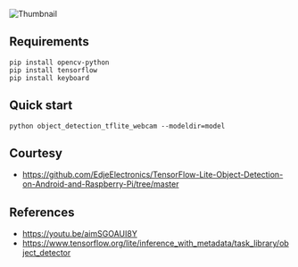 ![Thumbnail](assets/thumbnail.gif)
## Requirements
``` console
pip install opencv-python
pip install tensorflow
pip install keyboard
```
## Quick start
``` console
python object_detection_tflite_webcam --modeldir=model
```
## Courtesy
- https://github.com/EdjeElectronics/TensorFlow-Lite-Object-Detection-on-Android-and-Raspberry-Pi/tree/master
## References
- https://youtu.be/aimSGOAUI8Y
- https://www.tensorflow.org/lite/inference_with_metadata/task_library/object_detector
